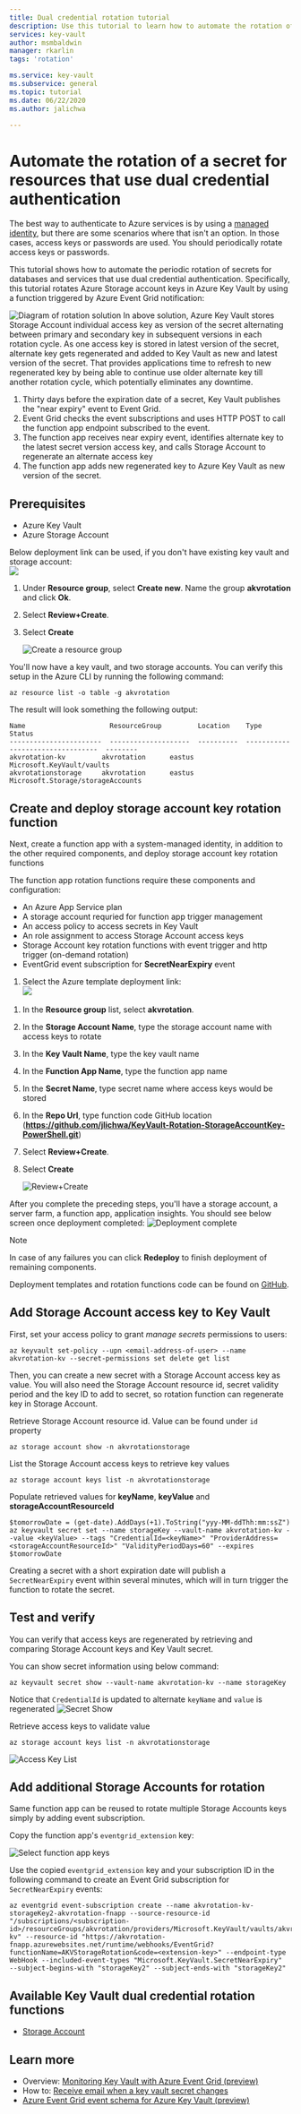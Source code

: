 ```yaml
---
title: Dual credential rotation tutorial
description: Use this tutorial to learn how to automate the rotation of a secret for resources that use dual credential authentication.
services: key-vault
author: msmbaldwin
manager: rkarlin
tags: 'rotation'

ms.service: key-vault
ms.subservice: general
ms.topic: tutorial
ms.date: 06/22/2020
ms.author: jalichwa

---
```

# Automate the rotation of a secret for resources that use dual credential authentication

The best way to authenticate to Azure services is by using a [managed identity](../general/managed-identity.md), but there are some scenarios where that isn't an option. In those cases, access keys or passwords are used. You should periodically rotate access keys or passwords.

This tutorial shows how to automate the periodic rotation of secrets for databases and services that use dual credential authentication. Specifically, this tutorial rotates Azure Storage account keys  in Azure Key Vault by using a function triggered by Azure Event Grid notification:

![Diagram of rotation solution](../media/secrets/rotation-dual/rotationdiagram.png)
In above solution, Azure Key Vault stores Storage Account individual access key as version of the secret alternating between primary and secondary key in subsequent versions in each rotation cycle. As one access key is stored in latest version of the secret, alternate key gets regenerated and added to Key Vault as new and latest version of the secret. That provides applications time to refresh to new regenerated key by being able to continue use older alternate key till another rotation cycle, which potentially eliminates any downtime.

1. Thirty days before the expiration date of a secret, Key Vault publishes the "near expiry" event to Event Grid.
1. Event Grid checks the event subscriptions and uses HTTP POST to call the function app endpoint subscribed to the event.
1. The function app receives near expiry event, identifies alternate key to the latest secret version access key, and calls Storage Account to regenerate an alternate access key
1. The function app adds new regenerated key to Azure Key Vault as new version of the secret.

## Prerequisites

* Azure Key Vault
* Azure Storage Account

Below deployment link can be used, if you don't have existing key vault and storage account:
<br><a href="https://portal.azure.com/#create/Microsoft.Template/uri/https%3A%2F%2Fraw.githubusercontent.com%2Fjlichwa%2FKeyVault-Rotation-StorageAccountKey-PowerShell%2Fmaster%2Farm-templates%2FInitial-Setup%2Fazuredeploy.json" target="_blank">
    <img src="https://raw.githubusercontent.com/Azure/azure-quickstart-templates/master/1-CONTRIBUTION-GUIDE/images/deploytoazure.png"/>
</a>

1. Under **Resource group**, select **Create new**. Name the group **akvrotation** and click **Ok**.
1. Select **Review+Create**.
1. Select **Create**

    ![Create a resource group](../media/secrets/rotation-dual/dualrotation1.png)

You'll now have a key vault, and two storage accounts. You can verify this setup in the Azure CLI by running the following command:

```azurecli
az resource list -o table -g akvrotation
```

The result will look something the following output:

```console
Name                     ResourceGroup         Location    Type                               Status
-----------------------  --------------------  ----------  ---------------------------------  --------
akvrotation-kv         akvrotation      eastus      Microsoft.KeyVault/vaults
akvrotationstorage     akvrotation      eastus      Microsoft.Storage/storageAccounts
```

## Create and deploy storage account key rotation function

Next, create a function app with a system-managed identity, in addition to the other required components, and deploy storage account key rotation functions

The function app rotation functions require these components and configuration:
- An Azure App Service plan
- A storage account requried for function app trigger management
- An access policy to access secrets in Key Vault
- An role assignment to access Storage Account access keys
- Storage Account key rotation functions with event trigger and http trigger (on-demand rotation)
- EventGrid event subscription for **SecretNearExpiry** event

1. Select the Azure template deployment link: 
<br><a href="https://portal.azure.com/#create/Microsoft.Template/uri/https%3A%2F%2Fraw.githubusercontent.com%2Fjlichwa%2FKeyVault-Rotation-StorageAccountKey-PowerShell%2Fmaster%2Farm-templates%2FFunction%2Fazuredeploy.json" target="_blank">
    <img src="https://raw.githubusercontent.com/Azure/azure-quickstart-templates/master/1-CONTRIBUTION-GUIDE/images/deploytoazure.png"/>
</a>

1. In the **Resource group** list, select **akvrotation**.
1. In the **Storage Account Name**, type the storage account name with access keys to rotate
1. In the **Key Vault Name**,  type the key vault name
1. In the **Function App Name**,  type the function app name
1. In the **Secret Name**,  type secret name where access keys would be stored
1. In the **Repo Url**, type function code GitHub location (**https://github.com/jlichwa/KeyVault-Rotation-StorageAccountKey-PowerShell.git**)
1. Select **Review+Create**.
1. Select **Create**

   ![Review+Create](../media/secrets/rotation-dual/dualrotation2.png)

After you complete the preceding steps, you'll have a storage account, a server farm, a function app, application insights. You should see below screen once deployment completed:
   ![Deployment complete](../media/secrets/rotation-dual/dualrotation3.png)
> [!NOTE]
> In case of any failures you can click **Redeploy** to finish deployment of remaining components.


Deployment templates and rotation functions code can be found on [GitHub](https://github.com/jlichwa/KeyVault-Rotation-StorageAccountKey-PowerShell).

## Add Storage Account access key to Key Vault

First, set your access policy to grant *manage secrets* permissions to users:

```azurecli
az keyvault set-policy --upn <email-address-of-user> --name akvrotation-kv --secret-permissions set delete get list
```

Then, you can create a new secret with a Storage Account access key as value. You will also need the Storage Account resource id, secret validity period and the key ID to add to secret, so rotation function can regenerate key in Storage Account.

Retrieve Storage Account resource id. Value can be found under `id` property
```azurecli
az storage account show -n akvrotationstorage
```

List the Storage Account access keys to retrieve key values

```azurecli
az storage account keys list -n akvrotationstorage 
```

Populate retrieved values for **keyName**, **keyValue** and **storageAccountResourceId**

```azurecli
$tomorrowDate = (get-date).AddDays(+1).ToString("yyy-MM-ddThh:mm:ssZ")
az keyvault secret set --name storageKey --vault-name akvrotation-kv --value <keyValue> --tags "CredentialId=<keyName>" "ProviderAddress=<storageAccountResourceId>" "ValidityPeriodDays=60" --expires $tomorrowDate
```

Creating a secret with a short expiration date will publish a `SecretNearExpiry` event within several minutes, which will in turn trigger the function to rotate the secret.

## Test and verify

You can verify that access keys are regenerated by retrieving and comparing Storage Account keys and Key Vault secret.

You can show secret information using below command:
```azurecli
az keyvault secret show --vault-name akvrotation-kv --name storageKey
```
Notice that `CredentialId` is updated to alternate `keyName` and `value` is regenerated
![Secret Show](../media/secrets/rotation-dual/dualrotation4.png)

Retrieve access keys to validate value
```azurecli
az storage account keys list -n akvrotationstorage 
```
![Access Key List](../media/secrets/rotation-dual/dualrotation5.png)

## Add additional Storage Accounts for rotation

Same function app can be reused to rotate multiple Storage Accounts keys simply by adding event subscription. 

Copy the function app's `eventgrid_extension` key:

   ![Select function app keys](../media/secrets/rotation-dual/dualrotation6.png)

Use the copied `eventgrid_extension` key and your subscription ID in the following command to create an Event Grid subscription for `SecretNearExpiry` events:

```azurecli
az eventgrid event-subscription create --name akvrotation-kv-storageKey2-akvrotation-fnapp --source-resource-id "/subscriptions/<subscription-id>/resourceGroups/akvrotation/providers/Microsoft.KeyVault/vaults/akvrotation-kv" --resource-id "https://akvrotation-fnapp.azurewebsites.net/runtime/webhooks/EventGrid?functionName=AKVStorageRotation&code=<extension-key>" --endpoint-type WebHook --included-event-types "Microsoft.KeyVault.SecretNearExpiry"
--subject-begins-with "storageKey2" --subject-ends-with "storageKey2"
```
## Available Key Vault dual credential rotation functions

- [Storage Account](https://github.com/jlichwa/KeyVault-Rotation-StorageAccountKey-PowerShell)

## Learn more

- Overview: [Monitoring Key Vault with Azure Event Grid (preview)](../general/event-grid-overview.md)
- How to: [Receive email when a key vault secret changes](../general/event-grid-logicapps.md)
- [Azure Event Grid event schema for Azure Key Vault (preview)](../../event-grid/event-schema-key-vault.md)
